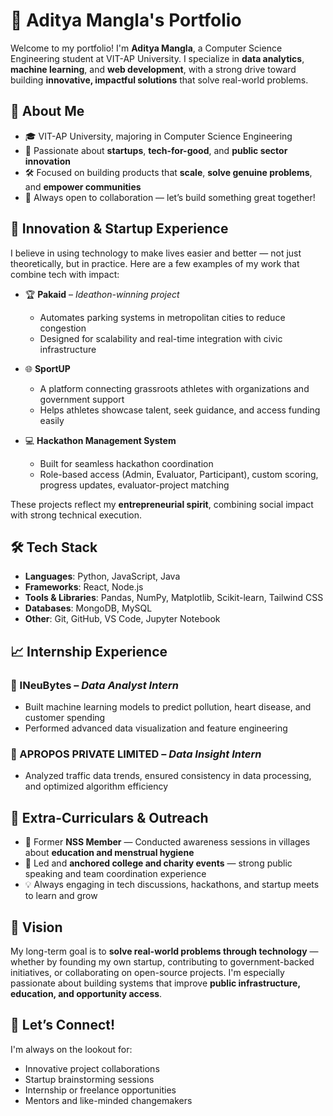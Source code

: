 # 💼 Aditya Mangla's Portfolio

Welcome to my portfolio! I'm **Aditya Mangla**, a Computer Science Engineering student at VIT-AP University. I specialize in **data analytics**, **machine learning**, and **web development**, with a strong drive toward building **innovative, impactful solutions** that solve real-world problems.

## 🚀 About Me

- 🎓 VIT-AP University, majoring in Computer Science Engineering  
- 🧠 Passionate about **startups**, **tech-for-good**, and **public sector innovation**  
- 🛠️ Focused on building products that **scale**, **solve genuine problems**, and **empower communities**
- 💬 Always open to collaboration — let’s build something great together!

## 🧠 Innovation & Startup Experience

I believe in using technology to make lives easier and better — not just theoretically, but in practice. Here are a few examples of my work that combine tech with impact:

- 🏆 **Pakaid** – *Ideathon-winning project*  
  - Automates parking systems in metropolitan cities to reduce congestion  
  - Designed for scalability and real-time integration with civic infrastructure  

- 🌐 **SportUP**  
  - A platform connecting grassroots athletes with organizations and government support  
  - Helps athletes showcase talent, seek guidance, and access funding easily

- 💻 **Hackathon Management System**  
  - Built for seamless hackathon coordination  
  - Role-based access (Admin, Evaluator, Participant), custom scoring, progress updates, evaluator-project matching

These projects reflect my **entrepreneurial spirit**, combining social impact with strong technical execution.

## 🛠️ Tech Stack

- **Languages**: Python, JavaScript, Java  
- **Frameworks**: React, Node.js  
- **Tools & Libraries**: Pandas, NumPy, Matplotlib, Scikit-learn, Tailwind CSS  
- **Databases**: MongoDB, MySQL  
- **Other**: Git, GitHub, VS Code, Jupyter Notebook

## 📈 Internship Experience

### 🔹 INeuBytes – *Data Analyst Intern*  
- Built machine learning models to predict pollution, heart disease, and customer spending  
- Performed advanced data visualization and feature engineering

### 🔹 APROPOS PRIVATE LIMITED – *Data Insight Intern*  
- Analyzed traffic data trends, ensured consistency in data processing, and optimized algorithm efficiency

## 🎤 Extra-Curriculars & Outreach

- 🧭 Former **NSS Member** — Conducted awareness sessions in villages about **education and menstrual hygiene**  
- 🪩 Led and **anchored college and charity events** — strong public speaking and team coordination experience  
- 💡 Always engaging in tech discussions, hackathons, and startup meets to learn and grow

## 🌱 Vision

My long-term goal is to **solve real-world problems through technology** — whether by founding my own startup, contributing to government-backed initiatives, or collaborating on open-source projects. I'm especially passionate about building systems that improve **public infrastructure, education, and opportunity access**.

## 🤝 Let’s Connect!

I'm always on the lookout for:
- Innovative project collaborations  
- Startup brainstorming sessions  
- Internship or freelance opportunities  
- Mentors and like-minded changemakers
